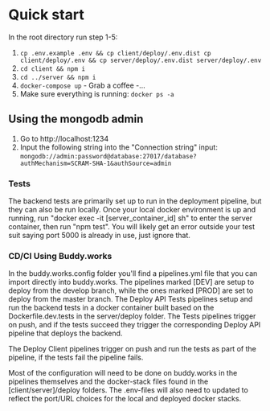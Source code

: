 # Quick start

In the root directory run step 1-5:

1. `cp .env.example .env && cp client/deploy/.env.dist cp client/deploy/.env && cp server/deploy/.env.dist server/deploy/.env`
2. `cd client && npm i`
3. `cd ../server && npm i`
4. `docker-compose up` - Grab a coffee -...
5. Make sure everything is running: `docker ps -a`

## Using the mongodb admin

1. Go to http://localhost:1234
2. Input the following string into the "Connection string" input:
   `mongodb://admin:password@database:27017/database?authMechanism=SCRAM-SHA-1&authSource=admin`

### Tests

The backend tests are primarily set up to run in the deployment pipeline, but they can also be run locally. Once your local docker environment is up and running, run "docker exec -it [server_container_id] sh" to enter the server container, then run "npm test". You will likely get an error outside your test suit saying port 5000 is already in use, just ignore that.

### CD/CI Using Buddy.works

In the buddy.works.config folder you'll find a pipelines.yml file that you can import directly into buddy.works. The pipelines marked \[DEV\] are setup to deploy from the develop branch, while the ones marked \[PROD\] are set to deploy from the master branch. The Deploy API Tests pipelines setup and run the backend tests in a docker container built based on the Dockerfile.dev.tests in the server/deploy folder. The Tests pipelines trigger on push, and if the tests succeed they trigger the corresponding Deploy API pipeline that deploys the backend.

The Deploy Client pipelines trigger on push and run the tests as part of the pipeline, if the tests fail the pipeline fails.

Most of the configuration will need to be done on buddy.works in the pipelines themselves and the docker-stack files found in the \[client/server\]/deploy folders. The .env-files will also need to updated to reflect the port/URL choices for the local and deployed docker stacks.
